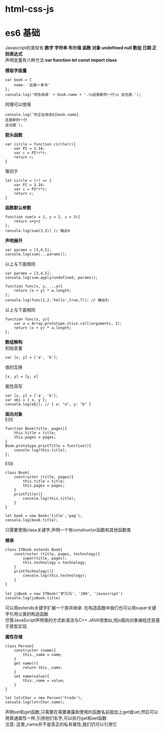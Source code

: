 # html-css-js  

# es6 基础  

Javascript的类型有:**数字 字符串 布尔值 函数 对象 undefined null 数组 日期 正则表达式**  
声明变量有六种方法:**var function let const import class**  

**模板字面量**  
```
var book = {
    name: '这是一本书'
};
console.log('你在阅读' + book.name + '.\n这是新的一行\n 这也是.');
```
同理可以使用
```
console.log(`你正在阅读${book.name}.
这是新的一行
这也是`);
```

**箭头函数**  
```
var circle = function circle(r){
    var PI = 3.14;
    var c = PI*r*r;
    return c;
}
```
等同于
```
let circle = (r) => {
    var PI = 3.14;
    var c = PI*r*r;
    return c;
}
```

**函数默认参数**  
```
function sum(x = 1, y = 2, z = 3){
    return x+y+z
};
console.log(sum(3,3)) // 输出9
```

**声明展开**  
```
var params = [3,4,5];
console.log(sum(...params));
```
以上与下面相同
```
var params = [3,4,5];
console.log(sum.apply(undefined, params));
```

```
function func(x, y, ...a){
    return (x + y) * a.length;
};
console.log(func(1,2,'hello',true,7)); // 输出9;
```
以上与下面相同
```
function func(x, y){
    var a = Array.prototype.slice.call(arguments, 2);
    return (x + y) * a.length;
};
```

**数组解构**  
初始变量
```
var [x, y] = ['a', 'b'];
```
值的互换
```
[x, y] = [y, x]
```
属性简写
```
var [x, y] = ['a', 'b'];
var obj = { x, y };
console.log(obj); // { x: "a", y: "b" }
```

**面向对象**  
ES5
```
function Book(title, pages){
    this.title = title;
    this.pages = pages;
}
Book.prototype.printTitle = function(){
    console.log(this.title);
};
```
ES6
```
class Book{
    constructor (title, pages){
        this.title = title;
        this.pages = pages;
    }
    printTitle(){
        console.log(this.title);
    }
}

let book = new Book('title','pag');
console.log(book.title);
```
只需要使用class关键字,声明一个有constructor函数和其他函数类

**继承**
```
class ITBook extends Book{
    constructor (title, pages, technology){
        super(title, pages);
        this.technology = technology;
    }
    printTechnology(){
        console.log(this.technology);
    }
}

let jsBook = new ITBook('学习JS', '200', 'Javascript')
console.log(jsBook.title)
```
可以用extends关键字扩展一个类并继承. 在构造函数中我们也可以用super关键字引用父类的构造函数  
尽管JavaScript声明类的方式新语法与C++ JAVA很类似,但js面向对象编程还是基于原型实现.

**属性存储**
```
class Person{
    constructor (name){
        this._name = name;
    }
    get name(){
        return this._name;
    }
    set name(value){
        this._name = value;
    }
}

let lotrChar = new Person('Frodo');
console.log(lotrChar.name);
```
声明set和get函数,只需要在需要暴露和使用的函数名前面加上get或set,然后可以用普通属性一样,引用他们名字,可以执行get和set函数  
注意: 这里_name并不是真正的私有属性,我们仍可以引用它
